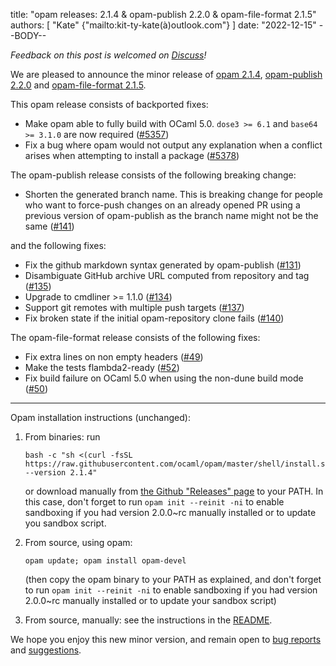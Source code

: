 title: "opam releases: 2.1.4 & opam-publish 2.2.0 & opam-file-format 2.1.5"
authors: [
  "Kate" {"mailto:kit-ty-kate(à)outlook.com"}
]
date: "2022-12-15"
--BODY--

_Feedback on this post is welcomed on [Discuss](https://discuss.ocaml.org/t/ann-opam-2-1-4/10299)!_

We are pleased to announce the minor release of [opam 2.1.4](https://github.com/ocaml/opam/releases/tag/2.1.4), [opam-publish 2.2.0](https://github.com/ocaml-opam/opam-publish/releases/tag/2.2.0) and [opam-file-format 2.1.5](https://github.com/ocaml/opam-file-format/releases/tag/2.1.5).

This opam release consists of backported fixes:
  * Make opam able to fully build with OCaml 5.0. `dose3 >= 6.1` and `base64 >= 3.1.0` are now required ([#5357](https://github.com/ocaml/opam/issues/5357))
  * Fix a bug where opam would not output any explanation when a conflict arises when attempting to install a package ([#5378](https://github.com/ocaml/opam/issues/5378))

The opam-publish release consists of the following breaking change:
  * Shorten the generated branch name. This is breaking change for people who want to force-push changes on an already opened PR using a previous version of opam-publish as the branch name might not be the same ([#141](https://github.com/ocaml-opam/opam-publish/issues/141))

and the following fixes:
  * Fix the github markdown syntax generated by opam-publish ([#131](https://github.com/ocaml-opam/opam-publish/issues/131))
  * Disambiguate GitHub archive URL computed from repository and tag ([#135](https://github.com/ocaml-opam/opam-publish/issues/135))
  * Upgrade to cmdliner >= 1.1.0 ([#134](https://github.com/ocaml-opam/opam-publish/issues/134))
  * Support git remotes with multiple push targets ([#137](https://github.com/ocaml-opam/opam-publish/issues/137))
  * Fix broken state if the initial opam-repository clone fails ([#140](https://github.com/ocaml-opam/opam-publish/issues/140))

The opam-file-format release consists of the following fixes:
  * Fix extra lines on non empty headers ([#49](https://github.com/ocaml/opam-file-format/issues/49))
  * Make the tests flambda2-ready ([#52](https://github.com/ocaml/opam-file-format/issues/52))
  * Fix build failure on OCaml 5.0 when using the non-dune build mode ([#50](https://github.com/ocaml/opam-file-format/issues/50))

---

Opam installation instructions (unchanged):

1. From binaries: run

    ```
    bash -c "sh <(curl -fsSL https://raw.githubusercontent.com/ocaml/opam/master/shell/install.sh) --version 2.1.4"
    ```

    or download manually from [the Github "Releases" page](https://github.com/ocaml/opam/releases/tag/2.1.4) to your PATH. In this case, don't forget to run `opam init --reinit -ni` to enable sandboxing if you had version 2.0.0~rc manually installed or to update you sandbox script.

2. From source, using opam:

    ```
    opam update; opam install opam-devel
    ```

   (then copy the opam binary to your PATH as explained, and don't forget to run `opam init --reinit -ni` to enable sandboxing if you had version 2.0.0~rc manually installed or to update your sandbox script)

3. From source, manually: see the instructions in the [README](https://github.com/ocaml/opam/tree/2.1.4#compiling-this-repo).

We hope you enjoy this new minor version, and remain open to [bug reports](https://github.com/ocaml/opam/issues) and [suggestions](https://github.com/ocaml/opam/issues).
